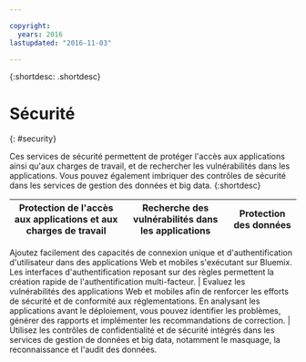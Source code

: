 ```yaml
---

copyright:
  years: 2016
lastupdated: "2016-11-03"

---
```



{:shortdesc: .shortdesc}


# Sécurité
{: #security}

Ces services de sécurité permettent de protéger l'accès aux applications ainsi qu'aux
charges de travail, et de rechercher les vulnérabilités dans les applications. Vous pouvez également imbriquer des contrôles de sécurité dans les services
de gestion des données et big data.
{:shortdesc}


Protection de l'accès aux applications et aux charges de travail | Recherche des vulnérabilités dans les applications | Protection des données
---- | ---- | ----
Ajoutez facilement des capacités de connexion unique et d'authentification d'utilisateur dans des applications Web et mobiles s'exécutant sur Bluemix. Les
interfaces d'authentification reposant sur des règles permettent la création rapide de l'authentification multi-facteur. | Evaluez les vulnérabilités des applications Web et mobiles afin de renforcer les efforts de sécurité et de conformité aux réglementations. En analysant les
applications avant le déploiement, vous pouvez identifier les problèmes, générer des rapports et implémenter les recommandations de correction. | Utilisez les contrôles de confidentialité et de sécurité intégrés dans les services de gestion de données et big data, notamment le masquage, la
reconnaissance et l'audit des données.
